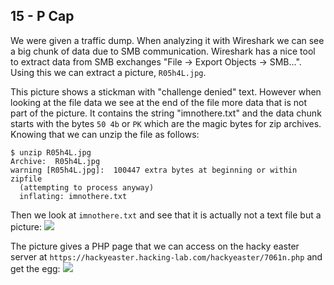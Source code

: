 15 - P Cap
----------
We were given a traffic dump. When analyzing it with Wireshark we can see a big chunk of data due to SMB communication. Wireshark has a nice tool to extract data from SMB exchanges "File -> Export Objects -> SMB...". Using this we can extract a picture, `R05h4L.jpg`.

This picture shows a stickman with "challenge denied" text. However when looking at the file data we see at the end of the file more data that is not part of the picture. It contains the string "imnothere.txt" and the data chunk starts with the bytes `50 4b` or `PK` which are the magic bytes for zip archives. Knowing that we can unzip the file as follows:
```
$ unzip R05h4L.jpg
Archive:  R05h4L.jpg
warning [R05h4L.jpg]:  100447 extra bytes at beginning or within zipfile
  (attempting to process anyway)
  inflating: imnothere.txt
```

Then we look at `imnothere.txt` and see that it is actually not a text file but a picture: ![](./15/imnothere.jpg)

The picture gives a PHP page that we can access on the hacky easter server at `https://hackyeaster.hacking-lab.com/hackyeaster/7061n.php` and get the egg:
![](./15/egg15.png)
